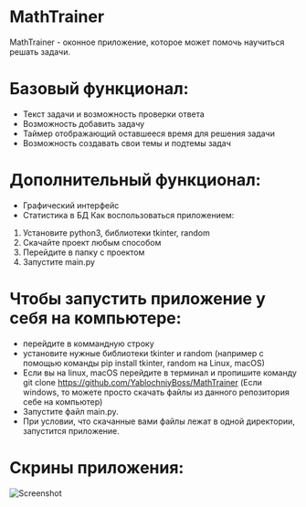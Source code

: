 # MathTrainer

MathTrainer - оконное приложение, которое может помочь научиться решать задачи.

# Базовый функционал:
- Текст задачи и возможность проверки ответа 
- Возможность добавить задачу
- Таймер отображающий оставшееся время для решения задачи
- Возможность создавать свои темы и подтемы задач

# Дополнительный функционал:
- Графический интерфейс
- Статистика в БД
Как воспользоваться приложением:
1. Установите python3, библиотеки tkinter, random
2. Скачайте проект любым способом
3. Перейдите в папку с проектом
4. Запустите main.py

# Чтобы запустить приложение у себя на компьютере:
- перейдите в коммандную строку
- установите нужные библиотеки tkinter и random (например с помощью команды pip install tkinter, random на Linux, macOS)
- Если вы на linux, macOS перейдите в терминал и пропишите команду git clone https://github.com/YablochniyBoss/MathTrainer (Если windows, то можете просто скачать файлы из данного репозитория себе на компьютер)
- Запустите файл main.py.
- При условии, что скачанные вами файлы лежат в одной директории, запустится приложение.

# Скрины приложения:

![Screenshot](https://user-images.githubusercontent.com/124462472/230796321-54f90754-9125-43cf-a1ec-e76d9da9801d.png)
